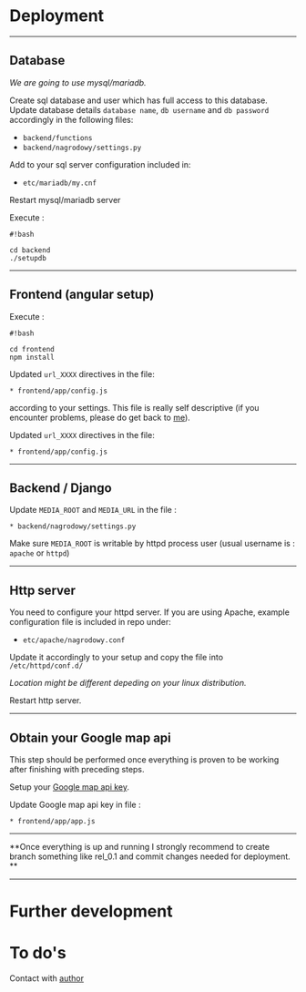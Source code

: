 # Deployment

*** 

## Database

*We are going to use mysql/mariadb.*

Create sql database and user which has full access to this database.
Update database details `database name`, `db username` and `db password` accordingly in the following files:

* `backend/functions`
* `backend/nagrodowy/settings.py`

Add to your sql server configuration included in:

* `etc/mariadb/my.cnf`

Restart mysql/mariadb server

Execute :

```
#!bash

cd backend
./setupdb
```

*** 

## Frontend (angular setup)

Execute :

```
#!bash

cd frontend
npm install

```

Updated `url_XXXX` directives in the file: 

`* frontend/app/config.js`

according to your settings. This file is really self descriptive (if you encounter problems, please do get back to [me][author-mail]).

Updated `url_XXXX` directives in the file: 

`* frontend/app/config.js`

***

## Backend / Django

Update `MEDIA_ROOT` and `MEDIA_URL` in the file :

`* backend/nagrodowy/settings.py`

Make sure `MEDIA_ROOT` is writable by httpd process user (usual username is : `apache` or `httpd`)

***

## Http server

You need to configure your httpd server.
If you are using Apache, example configuration file is included in repo under: 

* `etc/apache/nagrodowy.conf` 

Update it accordingly to your setup and copy the file into `/etc/httpd/conf.d/` 

*Location might be different depeding on your linux distribution.*

Restart http server.

***

## Obtain your Google map api

This step should be performed once everything is proven to be working after finishing with preceding steps.
 
Setup your [Google map api key][google-map-api].

Update Google map api key in file :

`* frontend/app/app.js`

***

**Once everything is up and running I strongly recommend to create branch something like rel_0.1 and commit changes needed for deployment.
**

****

# Further development

# To do's


Contact with [author][author-mail]

[author-mail]: mailto:purbanski@interia.pl
[google-map-api]: https://developers.google.com/maps/documentation/javascript/get-api-key